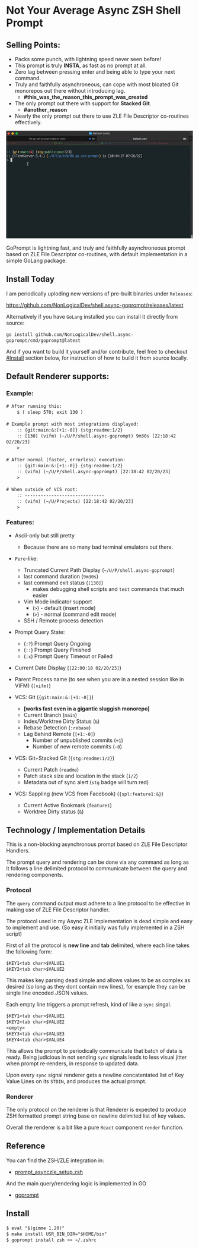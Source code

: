# Not Your Average Async ZSH Shell Prompt

## Selling Points:

* Packs some punch, with lightning speed never seen before!
* This prompt is truly **INSTA**, as fast as no prompt at all.
* Zero lag between pressing enter and being able to type your next command.
* Truly and faithfully asynchroneous, can cope with most bloated Git monorepos out there without introducing lag. 
	* **#this_was_the_reason_this_prompt_was_created**
* The only prompt out there with support for **Stacked Git**.
	* **#another_reason**
* Nearly the only prompt out there to use ZLE File Descriptor co-routines effectively.

![Demo Of GoPrompt With ZLE](./assets/Kapture%202022-07-26%20at%2010.45.33.gif "Capture")

GoPrompt is lightning fast, and truly and faithfully asynchroneous prompt based on ZLE File Descriptor co-routines, with default implementation in a simple GoLang package.

## Install Today

I am periodically uploding new versions of pre-built binaries under `Releases`:

https://github.com/NonLogicalDev/shell.async-goprompt/releases/latest

Alternatively if you have `GoLang` installed you can install it directly from source:

```
go install github.com/NonLogicalDev/shell.async-goprompt/cmd/goprompt@latest
```

And if you want to build it yourself and/or contribute, feel free to checkout [#Install](#install) section below, for instruction of how to build it from source locally.

## Default Renderer supports:

### Example:

```
# After running this:
	$ ( sleep 570; exit 130 )

# Example prompt with most integrations displayed:
	:: {git:main:&:[+1:-0]} {stg:readme:1/2}
	:: [130] (vifm) (~/U/P/shell.async-goprompt) 9m30s [22:18:42 02/20/23]
	>

# After normal (faster, errorless) execution:
	:: {git:main:&:[+1:-0]} {stg:readme:1/2}
	:: (vifm) (~/U/P/shell.async-goprompt) [22:18:42 02/20/23]
	>

# When outside of VCS root:
	:: ------------------------------
	:: (vifm) (~/U/Projects) [22:18:42 02/20/23]
	>

```

### Features:

* Ascii-only but still pretty
	* Because there are so many bad terminal emulators out there.

* `Pure`-like:
	* Truncated Current Path Display (`~/U/P/shell.async-goprompt`)
	* last command duration (`9m30s`)
	* last command exit status (`[130]`)
		* makes debugging shell scripts and `test` commands that much easier
	* Vim Mode indicator support
		* (`>`) - default (insert mode)
		* (`>`) - normal (command edit mode)
	* SSH / Remote process detection

* Prompt Query State:
	* (`:?`) Prompt Query Ongoing
	* (`::`) Prompt Query Finished
	* (`:x`) Prompt Query Timeout or Failed

* Current Date Display (`[22:00:18 02/20/23]`)
* Parent Process name (to see when you are in a nested session like in VIFM) (`(vifm)`)

* VCS: Git (`{git:main:&:[+1:-0]}`)
	* **[works fast even in a gigantic sluggish monorepo]**
	* Current Branch (`main`)
	* Index/Worktree Dirty Status (`&`)
	* Rebase Detection (`:rebase`)
	* Lag Behind Remote (`[+1:-0]`)
		* Number of unpublished commits (`+1`)
		* Number of new remote commits (`-0`)

* VCS: Git+Stacked Git (`{stg:readme:1/2}`)
	* Current Patch (`readme`)
	* Patch stack size and location in the stack (`1/2`)
	* Metadata out of sync alert (`stg` badge will turn red)

* VCS: Sappling (new VCS from Facebook) (`{spl:feature1:&}`)
	* Current Active Bookmark (`feature1`)
	* Worktree Dirty status (`&`)

## Technology / Implementation Details

This is a non-blocking asynchronous prompt based on ZLE File Descriptor Handlers.

The prompt query and rendering can be done via any command as long as it follows a line delimited protocol to communicate between the query and rendering components.

### Protocol

The `query` command output must adhere to a line protocol to be effective in making use of ZLE File Descriptor handler.

The protocol used in my Async ZLE Implementation is dead simple and easy to implement and use. (So easy it initially was fully implemented in a ZSH script)

First of all the protocol is **new line** and **tab** delimited, where each line takes the following form:
```
$KEY1<tab char>$VALUE1
$KEY2<tab char>$VALUE2
```

This makes key parsing dead simple and allows values to be as complex as desired (so long as they dont contain new lines), for example they can be single line encoded JSON values.

Each empty line triggers a prompt refresh, kind of like a `sync` singal.
```
$KEY1<tab char>$VALUE1
$KEY2<tab char>$VALUE2
<empty>
$KEY3<tab char>$VALUE3
$KEY4<tab char>$VALUE4
```


This allows the prompt to periodically communicate that batch of data is ready. Being judicious in not sending `sync` signals leads to less visual jitter when prompt re-renders, in response to updated data.

Upon every `sync` signal renderer gets a newline concatentated list of Key Value Lines on its `STDIN`, and produces the actual prompt.

### Renderer

The only protocol on the renderer is that Renderer is expected to produce ZSH formatted prompt string base on newline delimited list of key values.

Overall the renderer is a bit like a pure `React` component `render` function.

## Reference

You can find the ZSH/ZLE integration in:

* [prompt_asynczle_setup.zsh](./plugin/zsh/prompt_asynczle_setup.zsh)

And the main query/rendering logic is implemented in GO

* [goprompt](./cmd/goprompt)

## Install

```
$ eval "$(gimme 1.20)"
$ make install USR_BIN_DIR="$HOME/bin"
$ goprompt install zsh >> ~/.zshrc
```
